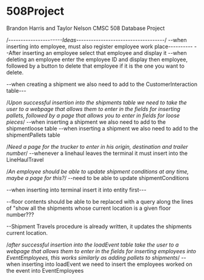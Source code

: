 # 508Project
Brandon Harris and Taylor Nelson CMSC 508 Database Project


/*----------------------Ideas------------------------------------*/
--when inserting into employee, must also register employee work place----------
--After inserting an employee select that employee and display it
--when deleting an employee enter the employee ID and display then employee, followed by a button to delete that employee if it is the one you want to delete.

--when creating a shipment we also need to add to the CustomerInteraction table---

/*Upon successful insertion into the shipments table we need to take the user to a webpage that allows them to enter in the fields for inserting pallets, followed by a page that allows you to enter in fields for loose pieces*/
--when inserting a shipment we also need to add to the shipmentloose table
--when inserting a shipment we also need to add to the shipmentPallets table

/*Need a page for the trucker to enter in his origin, destination and trailer number*/
--whenever a linehaul leaves the terminal it must insert into the LineHaulTravel

/*An employee should be able to update shipment conditions at any time, maybe a page for this?*/
--need to be able to update shipmentConditions

--when inserting into terminal insert it into entity first---

--floor contents should be able to be replaced with a query along the lines of "show all the shipments whose current location is a given floor number???

--Shipment Travels procedure is already written, it updates the shipments current location.

/*after successful insertion into the loadEvent table take the user to a webpage that allows them to enter in the fields for inserting employees into EventEmployees, this works similarly as adding pallets to shipments*/
--when inserting into loadEvent we need to insert the employees worked on the event into EventEmployees
